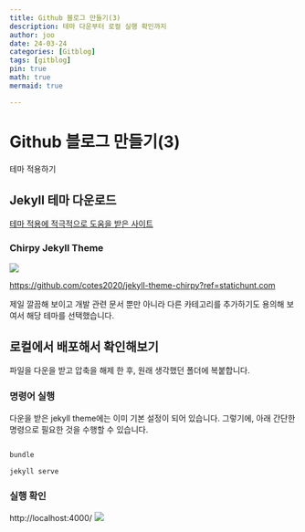 ```yaml
---
title: Github 블로그 만들기(3)
description: 테마 다운부터 로컬 실행 확인까지
author: joo
date: 24-03-24
categories: [Gitblog]
tags: [gitblog]
pin: true
math: true
mermaid: true

---
```


# Github 블로그 만들기(3)
테마 적용하기

## Jekyll 테마 다운로드
[테마 적용에 적극적으로 도움을 받은 사이트](https://www.irgroup.org/posts/jekyll-chirpy/)

### Chirpy Jekyll Theme

![](https://jwjinn.github.io/assets/img/gitblog/2024-03-23-21-45-40.png)

https://github.com/cotes2020/jekyll-theme-chirpy?ref=statichunt.com

제일 깔끔해 보이고 개발 관련 문서 뿐만 아니라 다른 카테고리를 추가하기도 용의해 보여서 해당 테마를 선택했습니다.

## 로컬에서 배포해서 확인해보기
파일을 다운을 받고 압축을 해제 한 후, 원래 생각했던 폴더에 복붙합니다.

### 명령어 실행
다운을 받은 jekyll theme에는 이미 기본 설정이 되어 있습니다.
그렇기에, 아래 간단한 명령으로 필요한 것을 수행할 수 있습니다.

```bash

bundle

jekyll serve

```

### 실행 확인
http://localhost:4000/
![](https://jwjinn.github.io/assets/img/gitblog/2024-03-23-22-45-28.png)